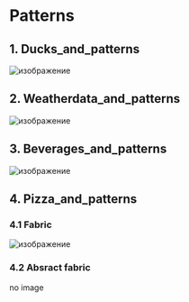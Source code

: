 # Patterns
## 1. Ducks_and_patterns
![изображение](https://user-images.githubusercontent.com/77580844/136754894-8a52934c-b782-42ac-b301-7842fcc68304.png)

## 2. Weatherdata_and_patterns
![изображение](https://user-images.githubusercontent.com/77580844/136755103-431f6c8b-c483-48fc-9562-bbf3b88ba011.png)

## 3. Beverages_and_patterns
![изображение](https://user-images.githubusercontent.com/77580844/136755779-523410ee-b814-4b04-ba22-a2e8f3b6794f.png)

## 4. Pizza_and_patterns
### 4.1 Fabric
![изображение](https://user-images.githubusercontent.com/77580844/136756050-8595942e-ac28-47ed-961c-eb299901d6a1.png)
### 4.2 Absract fabric
no image
